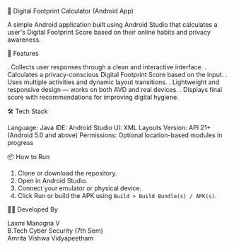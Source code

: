 📱 Digital Footprint Calculator (Android App)

A simple Android application built using Android Studio that calculates a user's Digital Footprint Score based on their online habits and privacy awareness.


🎯 Features

. Collects user responses through a clean and interactive interface.
. Calculates a privacy-conscious Digital Footprint Score based on the input.
. Uses multiple activities and dynamic layout transitions.
. Lightweight and responsive design — works on both AVD and real devices.
. Displays final score with recommendations for improving digital hygiene.


🛠️ Tech Stack

Language: Java
IDE: Android Studio
UI: XML Layouts
Version: API 21+ (Android 5.0 and above)
Permissions: Optional location-based modules in progress


📦 How to Run

1. Clone or download the repository.
2. Open in Android Studio.
3. Connect your emulator or physical device.
4. Click Run or build the APK using `Build > Build Bundle(s) / APK(s)`.


👩‍💻 Developed By

Laxmi Manogna V  
B.Tech Cyber Security (7th Sem)  
Amrita Vishwa Vidyapeetham  



